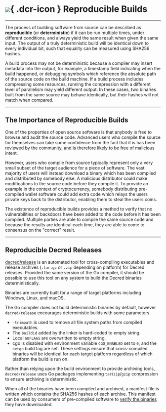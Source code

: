 # ![](../img/dcr-icons/Code.svg){ .dcr-icon } Reproducible Builds

---

The process of building software from source can be described as
**reproducible** (or **deterministic**) if it can be run multiple times, under
different conditions, and always yield the same result when given the same
input.
The output of a truly deterministic build will be identical down to every
individual bit, such that equality can be measured using SHA256 hashes.

A build process may not be deterministic because a compiler may insert metadata
into the output, for example, a timestamp field indicating when the build
happened, or debugging symbols which reference the absolute path of the source
code on the build machine.
If a build process includes compressing some resources, running the compression
with a different level of parallelism may yield different output.
In these cases, two binaries built from the same source may behave identically,
but their hashes will not match when compared.

---

## The Importance of Reproducible Builds

One of the properties of open source software is that anybody is free to browse
and audit the source code.
Advanced users who compile the source for themselves can take some confidence
from the fact that it is has been reviewed by the community, and is therefore
likely to be free of malicious intent.

However, users who compile from source typically represent only a very small
subset of the target audience for a piece of software.
The vast majority of users will instead download a binary which has been
compiled and distributed by somebody else.
A malicious distributor could make modifications to the source code before they
compile it.
To provide an example in the context of cryptocurrency, somebody distributing
pre-compiled wallet software could add extra code which relays the users private
keys back to the distributor, enabling them to steal the users coins.

The existence of reproducible builds provides a method to verify that no
vulnerabilities or backdoors have been added to the code before it has been
compiled.
Multiple parties are able to compile the same source code and because the
results are identical each time, they are able to come to consensus on the
"correct" result.

---

## Reproducible Decred Releases

[decred/release](https://github.com/decred/release) is an automated tool for
cross-compiling executables and release archives (`.tar.gz` or `.zip` depending
on platform) for Decred releases.
Provided the same version of the Go compiler, it should be possible to use this
tool on any system to build the Decred binaries deterministically.

Binaries are currently built for a range of target platforms including Windows,
Linux, and macOS.

The Go compiler does not build deterministic binaries by default, however
`decred/release` encourages deterministic builds with some parameters.

- `-trimpath` is used to remove all file system paths from compiled executables.
- The `buildid` added by the linker is hard-coded to empty string.
- Local `GOFLAGS` are overwritten to empty string.
- cgo is disabled with environment variable `CGO_ENABLED` set to `0`, and the
  `netgo` build tag are set.
  These settings ensure that cross-compiled binaries
  will be identical for each target platform regardless of which platform the
  build is run on.

Rather than relying upon the build environment to provide archiving tools,
`decred/release` uses Go packages implementing `tar`/`zip`/`gzip` compression to
ensure archiving is deterministic.

When all of the binaries have been compiled and archived, a manifest file is
written which contains the SHA256 hashes of each archive.
This manifest can be used by consumers of pre-compiled software to
[verify the binaries](https://docs.decred.org/advanced/verifying-binaries/)
they have downloaded.
